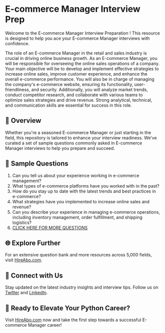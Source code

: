# E-commerce Manager Interview Prep

Welcome to the E-commerce Manager Interview Preparation ! This resource is designed to help you ace your E-commerce Manager interviews with confidence.

The role of an E-commerce Manager in the retail and sales industry is crucial in driving online business growth. As an E-commerce Manager, you will be responsible for overseeing the online sales operations of a company. Your main objective will be to develop and implement effective strategies to increase online sales, improve customer experience, and enhance the overall e-commerce performance. You will also be in charge of managing the company's e-commerce website, ensuring its functionality, user-friendliness, and security. Additionally, you will analyze market trends, conduct competitor research, and collaborate with various teams to optimize sales strategies and drive revenue. Strong analytical, technical, and communication skills are essential for success in this role.

## 🚀 Overview

Whether you're a seasoned E-commerce Manager or just starting in the field, this repository is tailored to enhance your interview readiness. We've curated a set of sample questions commonly asked in E-commerce Manager interviews to help you prepare and succeed.

## 📝 Sample Questions

1. Can you tell us about your experience working in e-commerce management?
2. What types of e-commerce platforms have you worked with in the past?
3. How do you stay up to date with the latest trends and best practices in e-commerce?
4. What strategies have you implemented to increase online sales and revenue?
5. Can you describe your experience in managing e-commerce operations, including inventory management, order fulfillment, and shipping logistics?
6. [CLICK HERE FOR MORE QUESTIONS](https://hireabo.com/job/22_2_0/Ecommerce%20Manager)

## 🌐 Explore Further

For an extensive question bank and more resources across 5,000 fields, visit [HireAbo.com](https://www.hireabo.com).

## 📱 Connect with Us

Stay updated on the latest industry insights and interview tips. Follow us on [Twitter](https://twitter.com/hireabo) and [LinkedIn](https://www.linkedin.com/in/hire-abo-3609972a8/).

## 🚀 Ready to Elevate Your Python Career?

Visit [HireAbo.com](https://www.hireabo.com) now and take the first step towards a successful E-commerce Manager career!